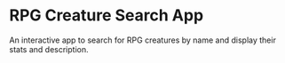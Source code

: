 # RPG Creature Search App
An interactive app to search for RPG creatures by name and display their stats and description.
